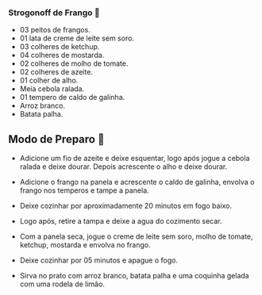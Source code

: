 ### Strogonoff de Frango :chicken:

- 03 peitos de frangos. 
- 01 lata de creme de leite sem soro. 
- 03 colheres de ketchup.
- 04 colheres de mostarda. 
- 02 colheres de molho de tomate. 
- 02 colheres de azeite.
- 01 colher de alho.
- Meia cebola ralada.
- 01 tempero de caldo de galinha. 
- Arroz branco.
- Batata palha. 



## Modo de Preparo :curry:

- Adicione um fio de azeite e deixe esquentar, logo após jogue a cebola ralada e deixe dourar. Depois acrescente o alho e deixe dourar. 

- Adicione o frango na panela e acrescente o caldo de galinha, envolva o frango nos temperos e tampe a panela. 

- Deixe cozinhar por aproximadamente 20 minutos em fogo baixo. 

- Logo após, retire a tampa e deixe a agua do cozimento secar. 

- Com a panela seca, jogue o creme de leite sem soro, molho de tomate, ketchup, mostarda e envolva no frango. 

- Deixe cozinhar por 05 minutos e apague o fogo. 

- Sirva no prato com arroz branco, batata palha e uma coquinha gelada com uma rodela de limão. 

  
